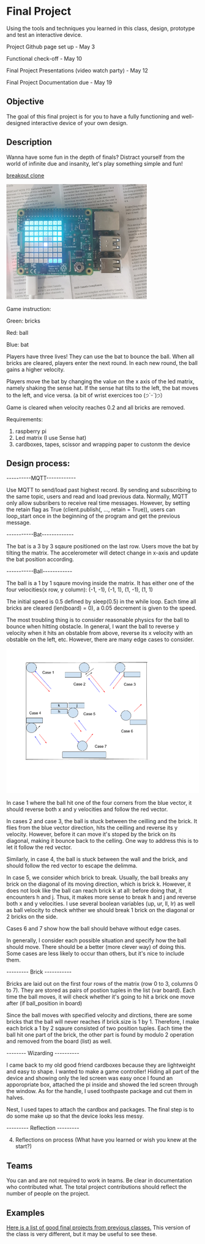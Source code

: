 # Final Project

Using the tools and techniques you learned in this class, design, prototype and test an interactive device.

Project Github page set up - May 3

Functional check-off - May 10
 
Final Project Presentations (video watch party) - May 12

Final Project Documentation due - May 19



## Objective

The goal of this final project is for you to have a fully functioning and well-designed interactive device of your own design.
 
## Description

Wanna have some fun in the depth of finals? Distract yourself from the world of infinite due and insanity, let's play something simple and fun!

[breakout clone](https://youtu.be/ivUhyYDvSVo)

<img src="https://github.com/helensz98/Interactive-Lab-Hub/blob/Spring2021/Final%20Project/breakout_clone.jpg" height="300"> 

Game instruction: 

Green: bricks

Red: ball

Blue: bat

Players have three lives! They can use the bat to bounce the ball. When all bricks are cleared, players enter the next round. In each new round, the ball gains a higher velocity.

Players move the bat by changing the value on the x axis of the led matrix, namely shaking the sense hat. If the sense hat tilts to the left, the bat moves to the left, and vice versa. (a bit of wrist exercices too (੭ˊᵕˋ)੭）

Game is cleared when velocity reaches 0.2 and all bricks are removed. 

Requirements:

1. raspberry pi
2. Led matrix (I use Sense hat)
3. cardboxes, tapes, scissor and wrapping paper to custonm the device

## Design process:

----------MQTT------------
 
Use MQTT to send/load past highest record. By sending and subscribing to the same topic, users and read and load previous data. Normally, MQTT only allow subsribers to receive real time messages. However, by setting the retain flag as True (client.publish(, ..., retain = True)), users can loop_start once in the beginning of the program and get the previous message. 

-----------Bat-------------

The bat is a 3 by 3 sqaure positioned on the last row. Users move the bat by tilting the matrix. The accelerometer will detect change in x-axis and update the bat position according. 

-----------Ball------------

The ball is a 1 by 1 sqaure moving inside the matrix. It has either one of the four velocities(x row, y column): (-1, -1), (-1, 1), (1, -1), (1, 1)

The initial speed is 0.5 defined by sleep(0.5) in the while loop. Each time all bricks are cleared (len(board) = 0), a 0.05 decrement is given to the speed. 

The most troubling thing is to consider reasonable physics for the ball to bounce when hitting obstacle. In general, I want the ball to reverse y velocity when it hits an obstable from above, reverse its x velocity with an obstable on the left, etc. However, there are many edge cases to consider. 

![input settings](https://github.com/helensz98/Interactive-Lab-Hub/blob/Spring2021/Final%20Project/setup.png?raw=true)

In case 1 where the ball hit one of the four corners from the blue vector, it should reverse both x and y velocities and follow the red vector. 

In cases 2 and case 3, the ball is stuck between the ceilling and the brick. It flies from the blue vector direction, hits the ceilling and reverse its y velocity. However, before it can move it's stoped by the brick on its diagonal, making it bounce back to the celling. One way to address this is to let it follow the red vector. 

Similarly, in case 4, the ball is stuck between the wall and the brick, and should follow the red vector to escape the delimma. 

In case 5, we consider which brick to break. Usually, the ball breaks any brick on the diagonal of its moving direction, which is brick k. However, it does not look like the ball can reach brick k at all: before doing that, it encounters h and j. Thus, it makes more sense to break h and j and reverse both x and y velocities. I use several boolean variables (up, ur, ll, lr) as well as ball velocity to check whther we should break 1 brick on the diagonal or 2 bricks on the side. 

Cases 6 and 7 show how the ball should behave without edge cases. 

In generally, I consider each possible situation and specify how the ball should move. There should be a better (more clever way) of doing this. Some cases are less likely to occur than others, but it's nice to include them. 


--------- Brick -----------

Bricks are laid out on the first four rows of the matrix (row 0 to 3, columns 0 to 7). They are stored as pairs of postion tuples in the list (var board). Each
 time the ball moves, it will check whether it's going to hit a brick one move after (if ball_position in board)
 
 Since the ball moves with specified velocity and dirctions, there are some bricks that the ball will never reaches if brick.size is 1 by 1. Therefore, I make each brick a 1 by 2 sqaure consisted of two position tuples. Each time the ball hit one part of the brick, the other part is found by modulo 2 operation and removed from the board (list) as well. 
 
-------- Wizarding ----------

I came back to my old good friend cardboxes because they are lightweight and easy to shape. I wanted to make a game controller! Hiding all part of the device and showing only the led screen was easy once I found an apporopriate box, attached the pi inside and showed the led screen through the window. As for the handle, I used toothpaste package and cut them in halves. 


Nest, I used tapes to attach the cardbox and packages. The final step is to do some make up so that the device looks less messy.





--------- Reflection ---------


4. Reflections on process (What have you learned or wish you knew at the start?)


## Teams

You can and are not required to work in teams. Be clear in documentation who contributed what. The total project contributions should reflect the number of people on the project.

## Examples

[Here is a list of good final projects from previous classes.](https://github.com/FAR-Lab/Developing-and-Designing-Interactive-Devices/wiki/Previous-Final-Projects)
This version of the class is very different, but it may be useful to see these.
